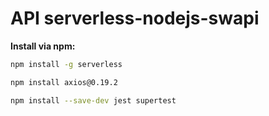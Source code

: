 # API serverless-nodejs-swapi

**Install via npm:**

```bash
npm install -g serverless
```

```bash
npm install axios@0.19.2
```

```bash
npm install --save-dev jest supertest
```